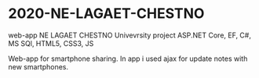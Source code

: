 # 2020-NE-LAGAET-CHESTNO

web-app NE LAGAET CHESTNO
Univevrsity project
ASP.NET Core, EF, C#, MS SQl, HTML5, CSS3, JS

Web-app for smartphone sharing. In app i used ajax for update notes with new smartphones.